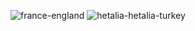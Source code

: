 ![france-england](https://github.com/user-attachments/assets/f5f36929-3b6e-4be4-93e0-ddaed730dec2)
![hetalia-hetalia-turkey](https://github.com/user-attachments/assets/6622e63e-1468-43af-bf46-ee0e332e9733)
